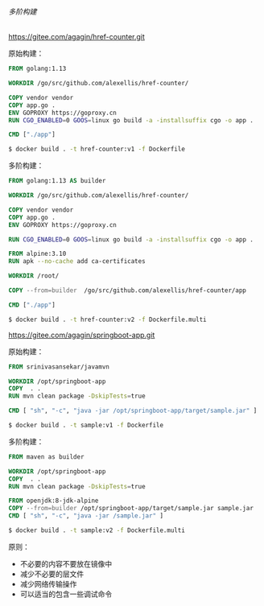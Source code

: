 ###### 多阶构建

https://gitee.com/agagin/href-counter.git

原始构建：

```dockerfile
FROM golang:1.13

WORKDIR /go/src/github.com/alexellis/href-counter/

COPY vendor vendor
COPY app.go .
ENV GOPROXY https://goproxy.cn
RUN CGO_ENABLED=0 GOOS=linux go build -a -installsuffix cgo -o app .

CMD ["./app"]
```

```bash
$ docker build . -t href-counter:v1 -f Dockerfile
```



多阶构建：

```dockerfile
FROM golang:1.13 AS builder

WORKDIR /go/src/github.com/alexellis/href-counter/

COPY vendor vendor
COPY app.go	.
ENV GOPROXY https://goproxy.cn

RUN CGO_ENABLED=0 GOOS=linux go build -a -installsuffix cgo -o app .

FROM alpine:3.10
RUN apk --no-cache add ca-certificates

WORKDIR /root/

COPY --from=builder  /go/src/github.com/alexellis/href-counter/app    .

CMD ["./app"]
```

```bash
$ docker build . -t href-counter:v2 -f Dockerfile.multi
```


https://gitee.com/agagin/springboot-app.git

原始构建：

```dockerfile
FROM srinivasansekar/javamvn

WORKDIR /opt/springboot-app
COPY  . .
RUN mvn clean package -DskipTests=true

CMD [ "sh", "-c", "java -jar /opt/springboot-app/target/sample.jar" ]
```

```bash
$ docker build . -t sample:v1 -f Dockerfile
```



多阶构建：

```dockerfile
FROM maven as builder

WORKDIR /opt/springboot-app
COPY  . .
RUN mvn clean package -DskipTests=true

FROM openjdk:8-jdk-alpine
COPY --from=builder /opt/springboot-app/target/sample.jar sample.jar
CMD [ "sh", "-c", "java -jar /sample.jar" ]
```

```bash
$ docker build . -t sample:v2 -f Dockerfile.multi
```



原则：

- 不必要的内容不要放在镜像中
- 减少不必要的层文件
- 减少网络传输操作
- 可以适当的包含一些调试命令
